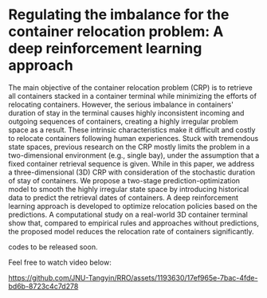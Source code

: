 # Regulating the imbalance for the container relocation problem: A deep reinforcement learning approach

The main objective of the container relocation problem (CRP) is to retrieve all containers stacked in a container terminal while minimizing the efforts of relocating containers. However, the serious imbalance in containers' duration of stay in the terminal causes highly inconsistent incoming and outgoing sequences of containers, creating a highly irregular problem space as a result. These intrinsic characteristics make it difficult and costly to relocate containers following human experiences. Stuck with tremendous state spaces, previous research on the CRP mostly limits the problem in a two-dimensional environment (e.g., single bay), under the assumption that a fixed container retrieval sequence is given. While in this paper, we address a three-dimensional (3D) CRP with consideration of the stochastic duration of stay of containers. We propose a two-stage prediction-optimization model to smooth the highly irregular state space by introducing historical data to predict the retrieval dates of containers. A deep reinforcement learning approach is developed to optimize relocation policies based on the predictions. A computational study on a real-world 3D container terminal show that, compared to empirical rules and approaches without predictions, the proposed model reduces the relocation rate of containers significantly. 

codes to be released soon. 

Feel free to watch video below:





https://github.com/JNU-Tangyin/RRO/assets/1193630/17ef965e-7bac-4fde-bd6b-8723c4c7d278

